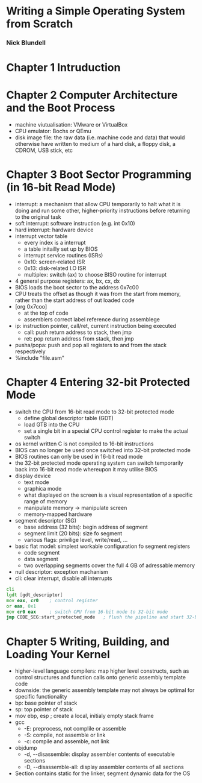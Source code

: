 # Writing a Simple Operating System from Scratch
### Nick Blundell

# Chapter 1 Intruduction

# Chapter 2 Computer Architecture and the Boot Process
- machine viutualisation: VMware or VirtualBox
- CPU emulator: Bochs or QEmu
- disk image file: the raw data (i.e. machine code and data) that would otherwise have written to medium of a hard disk, a floppy disk, a CDROM, USB stick, etc

# Chapter 3 Boot Sector Programming (in 16-bit Read Mode)
- interrupt: a mechanism that allow CPU temporarily to halt what it is doing and run some other, higher-priority instructions before returning to the original task
- soft interrupt: software instruction (e.g. int 0x10)
- hard interrupt: hardware device
- interrupt vector table
    - every index is a interrupt
    - a table initailly set up by BIOS
    - interrupt service routines (ISRs)
    - 0x10: screen-related ISR
    - 0x13: disk-related I.O ISR
    - multiplex: switch (ax) to choose BISO routine for interrupt
- 4 general purpose registers: ax, bx, cx, dx
- BIOS loads the boot sector to the address 0x7c00
- CPU treats the offset as though it was from the start from memory, rather than the start address of out loaded code
- [org 0x7coo]
    - at the top of code
    - assemblers correct label reference during assemblege
- ip: instruction pointer, call/ret, current instruction being executed
    - call: push return address to stack, then jmp
    - ret: pop return address from stack, then jmp
- pusha/popa: push and pop all registers to and from the stack respectively
- %include "file.asm"

# Chapter 4 Entering 32-bit Protected Mode
- switch the CPU from 16-bit read mode to 32-bit protected mode
    - define global descriptor table (GDT)
    - load GTB into the CPU
    - set a single bit in a special CPU control register to make the actual switch
- os kernel written C is not compiled to 16-bit instructions
- BIOS can no longer be used once switched into 32-bit protected mode
- BIOS routines can only be used in 16-bit read mode
- the 32-bit protected mode operating system can switch temporarily back into 16-bit read mode whereupon it may utilise BIOS
- display device
    - text mode
    - graphica mode
    - what diaplayed on the screen is a visual representation of a specific range of memory
    - manipulate memory -> manipulate screen
    - memory-mapped hardware
- segment descriptor (SG)
    - base address (32 bits): begin address of segment
    - segment limit (20 bits): size fo segment
    - various flags: privilige level, write/read, ...
- basic flat model: simplest workable configuration fo segment registers
    - code segment
    - data segment
    - two overlapping segments cover the full 4 GB of adressable memory
- null descriptor: exception machanism
- cli: clear interrupt, disable all interrupts
```asm
cli
lgdt [gdt_descriptor]
mov eax, cr0    ; control register
or eax, 0x1
mov cr0 eax     ; switch CPU from 16-bit mode to 32-bit mode
jmp CODE_SEG:start_protected_mode   ; flush the pipeline and start 32-bit code
```

# Chapter 5 Writing, Building, and Loading Your Kernel
- higher-level language compilers: map higher level constructs, such as control structures and function calls onto generic assembly template code
- downside: the generic assembly template may not always be optimal for specific functionality
- bp: base pointer of stack
- sp: top pointer of stack
- mov ebp, esp  ; create a local, initialy empty stack frame
- gcc
    - -E: preprocess, not complile or assemble
    - -S: compile, not assemble or link
    - -c: compile and assemble, not link
- objdump
    - -d, --disassemble: display assembler contents of executable sections
    - -D, --disassemble-all: display assembler contents of all sections
- Section contains static for the linker, segment dynamic data for the OS

